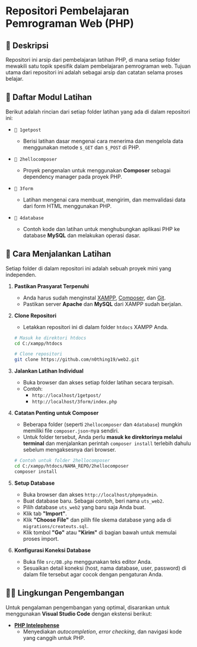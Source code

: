 # Repositori Pembelajaran Pemrograman Web (PHP)

## 📝 Deskripsi

Repositori ini arsip dari pembelajaran latihan PHP, di mana setiap folder mewakili satu topik spesifik dalam pembelajaran pemrograman web. Tujuan utama dari repositori ini adalah sebagai arsip dan catatan selama proses belajar.

## 📁 Daftar Modul Latihan

Berikut adalah rincian dari setiap folder latihan yang ada di dalam repositori ini:

-   `📁 1getpost`
    -   Berisi latihan dasar mengenai cara menerima dan mengelola data menggunakan metode `$_GET` dan `$_POST` di PHP.

-   `📁 2hellocomposer`
    -   Proyek pengenalan untuk menggunakan **Composer** sebagai dependency manager pada proyek PHP.

-   `📁 3form`
    -   Latihan mengenai cara membuat, mengirim, dan memvalidasi data dari form HTML menggunakan PHP.

-   `📁 4database`
    -   Contoh kode dan latihan untuk menghubungkan aplikasi PHP ke database **MySQL** dan melakukan operasi dasar.

## 🚀 Cara Menjalankan Latihan

Setiap folder di dalam repositori ini adalah sebuah proyek mini yang independen.

1.  **Pastikan Prasyarat Terpenuhi**
    -   Anda harus sudah menginstal [XAMPP](https://www.apachefriends.org/index.html), [Composer](https://getcomposer.org/), dan [Git](https://git-scm.com/).
    -   Pastikan server **Apache** dan **MySQL** dari XAMPP sudah berjalan.

2.  **Clone Repositori**
    -   Letakkan repositori ini di dalam folder `htdocs` XAMPP Anda.
    ```sh
    # Masuk ke direktori htdocs
    cd C:/xampp/htdocs

    # Clone repositori
    git clone https://github.com/n0thing19/web2.git
    ```

3.  **Jalankan Latihan Individual**
    -   Buka browser dan akses setiap folder latihan secara terpisah.
    -   Contoh:
        -   `http://localhost/1getpost/`
        -   `http://localhost/3form/index.php`

4.  **Catatan Penting untuk Composer**
    -   Beberapa folder (seperti `2hellocomposer` dan `4database`) mungkin memiliki file `composer.json`-nya sendiri.
    -   Untuk folder tersebut, Anda perlu **masuk ke direktorinya melalui terminal** dan menjalankan perintah `composer install` terlebih dahulu sebelum mengaksesnya dari browser.
    ```sh
    # Contoh untuk folder 2hellocomposer
    cd C:/xampp/htdocs/NAMA_REPO/2hellocomposer
    composer install
    ```
    
5.  **Setup Database**
    -   Buka browser dan akses `http://localhost/phpmyadmin`.
    -   Buat database baru. Sebagai contoh, beri nama `uts_web2`.
    -   Pilih database `uts_web2` yang baru saja Anda buat.
    -   Klik tab **"Import"**.
    -   Klik **"Choose File"** dan pilih file skema database yang ada di `migrations/createuts.sql`.
    -   Klik tombol **"Go"** atau **"Kirim"** di bagian bawah untuk memulai proses import.

6.  **Konfigurasi Koneksi Database**
    -   Buka file `src/DB.php` menggunakan teks editor Anda.
    -   Sesuaikan detail koneksi (host, nama database, user, password) di dalam file tersebut agar cocok dengan pengaturan Anda.

## 👨‍💻 Lingkungan Pengembangan

Untuk pengalaman pengembangan yang optimal, disarankan untuk menggunakan **Visual Studio Code** dengan ekstensi berikut:

-   **[PHP Intelephense](https://marketplace.visualstudio.com/items?itemName=bmewburn.vscode-intelephense-client)**
    -   Menyediakan *autocompletion*, *error checking*, dan navigasi kode yang canggih untuk PHP.
